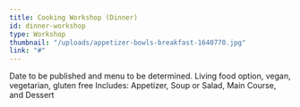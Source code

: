 ```yaml
---
title: Cooking Workshop (Dinner)
id: dinner-workshop
type: Workshop
thumbnail: "/uploads/appetizer-bowls-breakfast-1640770.jpg"
link: "#"
---
```


Date to be published and menu to be determined. Living food option, vegan, vegetarian, gluten free
Includes: Appetizer, Soup or Salad, Main Course, and Dessert
